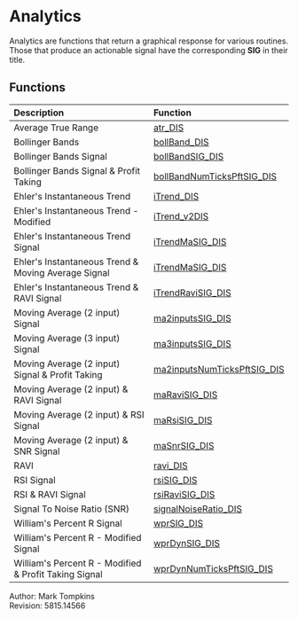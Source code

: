 # Analytics #
Analytics are functions that return a graphical response for various routines.    
Those that produce an actionable signal have the corresponding **SIG** in their title.

## Functions ##
| Description | Function |
|:-----|:-----|
|Average True Range| [atr_DIS](https://github.com/mtompkins/openAlgo/tree/master/Matlab/Functions/Analytics/atr_DIS)|
|Bollinger Bands|[bollBand_DIS](https://github.com/mtompkins/openAlgo/tree/master/Matlab/Functions/Analytics/bollBand_DIS)|
|Bollinger Bands Signal|[bollBandSIG_DIS](https://github.com/mtompkins/openAlgo/tree/master/Matlab/Functions/Analytics/bollBandSIG_DIS)|
|Bollinger Bands Signal & Profit Taking|[bollBandNumTicksPftSIG_DIS](https://github.com/mtompkins/openAlgo/tree/master/Matlab/Functions/Analytics/bollBandNumTicksPftSIG_DIS)|
|Ehler's Instantaneous Trend|[iTrend_DIS](https://github.com/mtompkins/openAlgo/tree/master/Matlab/Functions/Analytics/iTrend_DIS)|
|Ehler's Instantaneous Trend - Modified|[iTrend_v2DIS](https://github.com/mtompkins/openAlgo/tree/master/Matlab/Functions/Analytics/iTrend_v2DIS)
|Ehler's Instantaneous Trend Signal|[iTrendMaSIG_DIS](https://github.com/mtompkins/openAlgo/tree/master/Matlab/Functions/Analytics/iTrendMaSIG_DIS)|
|Ehler's Instantaneous Trend & Moving Average Signal|[iTrendMaSIG_DIS](https://github.com/mtompkins/openAlgo/tree/master/Matlab/Functions/Analytics/iTrendMaSIG_DIS)|
|Ehler's Instantaneous Trend & RAVI Signal|[iTrendRaviSIG_DIS](https://github.com/mtompkins/openAlgo/tree/master/Matlab/Functions/Analytics/iTrendRaviSIG_DIS)|
|Moving Average (2 input) Signal|[ma2inputsSIG_DIS](https://github.com/mtompkins/openAlgo/tree/master/Matlab/Functions/Analytics/ma2inputsSIG_DIS)|
|Moving Average (3 input) Signal|[ ma3inputsSIG_DIS](https://github.com/mtompkins/openAlgo/tree/master/Matlab/Functions/Analytics/ma3inputsSIG_DIS)|
|Moving Average (2 input) Signal & Profit Taking|[ ma2inputsNumTicksPftSIG_DIS](https://github.com/mtompkins/openAlgo/tree/master/Matlab/Functions/Analytics/ma2inputsNumTicksPftSIG_DIS)|
|Moving Average (2 input) & RAVI Signal|[maRaviSIG_DIS](https://github.com/mtompkins/openAlgo/tree/master/Matlab/Functions/Analytics/maRaviSIG_DIS)|
|Moving Average (2 input) & RSI Signal|[maRsiSIG_DIS](https://github.com/mtompkins/openAlgo/tree/master/Matlab/Functions/Analytics/maRsiSIG_DIS)|
|Moving Average (2 input) & SNR Signal|[maSnrSIG_DIS](https://github.com/mtompkins/openAlgo/tree/master/Matlab/Functions/Analytics/maSnrSIG_DIS)|
|RAVI|[ ravi_DIS](https://github.com/mtompkins/openAlgo/tree/master/Matlab/Functions/Analytics/ravi_DIS)|
|RSI Signal|[rsiSIG_DIS](https://github.com/mtompkins/openAlgo/tree/master/Matlab/Functions/Analytics/rsiSIG_DIS)|
|RSI & RAVI Signal|[rsiRaviSIG_DIS](https://github.com/mtompkins/openAlgo/tree/master/Matlab/Functions/Analytics/rsiRaviSIG_DIS)|
|Signal To Noise Ratio (SNR)|[signalNoiseRatio_DIS](https://github.com/mtompkins/openAlgo/tree/master/Matlab/Functions/Analytics/signalNoiseRatio_DIS)|
|William's Percent R Signal|[wprSIG_DIS](https://github.com/mtompkins/openAlgo/tree/master/Matlab/Functions/Analytics/wprSIG_DIS)|
|William's Percent R - Modified Signal|[wprDynSIG_DIS](https://github.com/mtompkins/openAlgo/tree/master/Matlab/Functions/Analytics/wprDynSIG_DIS)|
|William's Percent R - Modified & Profit Taking Signal|[wprDynNumTicksPftSIG_DIS](https://github.com/mtompkins/openAlgo/tree/master/Matlab/Functions/Analytics/wprDynNumTicksPftSIG_DIS)|


Author:			Mark Tompkins  
Revision:		5815.14566
